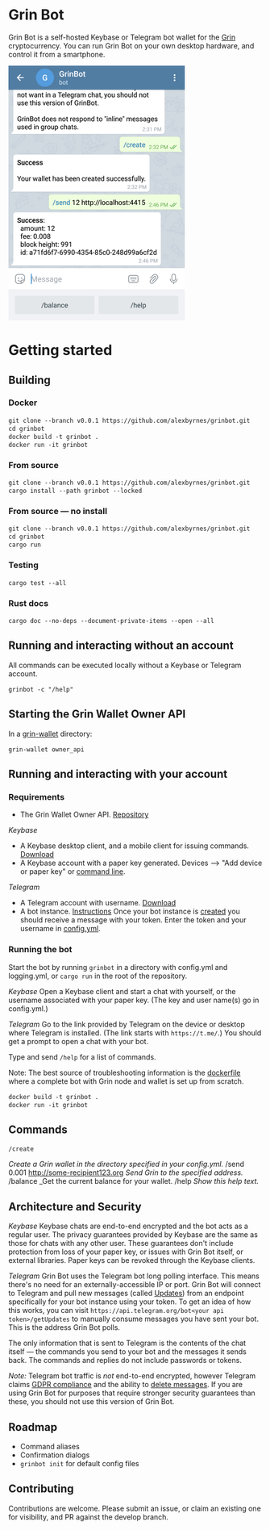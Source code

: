 # Grin Bot

Grin Bot is a self-hosted Keybase or Telegram bot wallet for the [Grin](https://grin-tech.org/) cryptocurrency. You can run Grin Bot on your own desktop hardware, and control it from a smartphone.

![Mobile](screenshots/mobile.png)

# Getting started

## Building

### Docker

```shell
git clone --branch v0.0.1 https://github.com/alexbyrnes/grinbot.git
cd grinbot
docker build -t grinbot .
docker run -it grinbot
```

### From source

```shell
git clone --branch v0.0.1 https://github.com/alexbyrnes/grinbot.git
cargo install --path grinbot --locked
```

### From source &mdash; no install
```shell
git clone --branch v0.0.1 https://github.com/alexbyrnes/grinbot.git
cd grinbot
cargo run
```

### Testing

```shell
cargo test --all
```

### Rust docs
```shell
cargo doc --no-deps --document-private-items --open --all
```
## Running and interacting without an account

All commands can be executed locally without a Keybase or Telegram account.

```shell
grinbot -c "/help"
```
## Starting the Grin Wallet Owner API

In a [grin-wallet](https://github.com/mimblewimble/grin-wallet) directory:
```shell
grin-wallet owner_api
```

## Running and interacting with your account

### Requirements
* The Grin Wallet Owner API. [Repository](https://github.com/mimblewimble/grin-wallet)

_Keybase_
* A Keybase desktop client, and a mobile client for issuing commands. [Download](https://keybase.io/download)
* A Keybase account with a paper key generated. Devices --> "Add device or paper key" or [command line](https://keybase.io/docs/command_line).

_Telegram_
* A Telegram account with username. [Download](https://telegram.org/)
* A bot instance. [Instructions](https://core.telegram.org/bots#6-botfather)
Once your bot instance is [created](https://core.telegram.org/bots#6-botfather) you should receive a message with your token. Enter the token and your username in [config.yml](config.yml).

### Running the bot

Start the bot by running `grinbot` in a directory with config.yml and logging.yml, or `cargo run` in the root of the repository.

_Keybase_
Open a Keybase client and start a chat with yourself, or the username associated with your paper key. (The key and user name(s) go in config.yml.)

_Telegram_
Go to the link provided by Telegram on the device or desktop where Telegram is installed. (The link starts with `https://t.me/`.) You should get a prompt to open a chat with your bot.

Type and send `/help` for a list of commands.

Note: The best source of troubleshooting information is the [dockerfile](dockerfile) where a complete bot with Grin node and wallet is set up from scratch.

```shell
docker build -t grinbot .
docker run -it grinbot
```
## Commands
    /create
  _Create a Grin wallet in the directory specified in your config.yml._
    /send 0.001 http://some-recipient123.org
  _Send Grin to the specified address._
    /balance
  _Get the current balance for your wallet.
    /help
  _Show this help text._

## Architecture and Security
_Keybase_
Keybase chats are end-to-end encrypted and the bot acts as a regular user. The privacy guarantees provided by Keybase are the same as those for chats with any other user. These guarantees don't include protection from loss of your paper key, or issues with Grin Bot itself, or external libraries. Paper keys can be revoked through the Keybase clients.

_Telegram_
Grin Bot uses the Telegram bot long polling interface. This means there's no need for an externally-accessible IP or port. Grin Bot will connect to Telegram and pull new messages (called [Updates](https://core.telegram.org/bots/api#getting-updates)) from an endpoint specifically for your bot instance using your token. To get an idea of how this works, you can visit `https://api.telegram.org/bot<your api token>/getUpdates` to manually consume messages you have sent your bot. This is the address Grin Bot polls.

The only information that is sent to Telegram is the contents of the chat itself &mdash; the commands you send to your bot and the messages it sends back. The commands and replies do not include passwords or tokens.

*_Note:_* Telegram bot traffic is _not_ end-to-end encrypted, however Telegram claims [GDPR compliance](https://telegram.org/faq#q-what-about-gdpr) and the ability to [delete messages](https://telegram.org/faq#q-can-i-delete-my-messages). If you are using Grin Bot for purposes that require stronger security guarantees than these, you should not use this version of Grin Bot.


## Roadmap
* Command aliases
* Confirmation dialogs
* `grinbot init` for default config files

## Contributing

Contributions are welcome. Please submit an issue, or claim an existing one for visibility, and PR against the develop branch.

